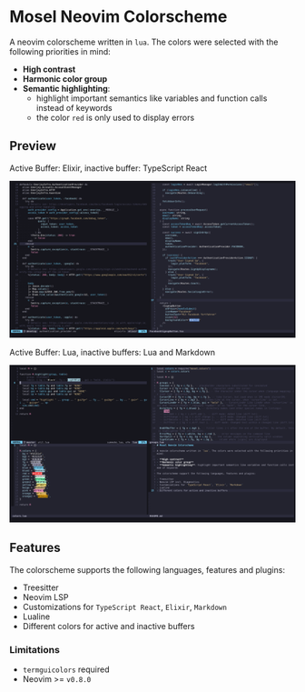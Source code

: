 # Mosel Neovim Colorscheme

A neovim colorscheme written in `lua`. The colors were selected with the following priorities in mind:

- **High contrast**
- **Harmonic color group**
- **Semantic highlighting**:
  - highlight important semantics like variables and function calls instead of keywords
  - the color `red` is only used to display errors

## Preview

Active Buffer: Elixir, inactive buffer: TypeScript React

![Screenshot 1!](shot1.png "Screenshot 1")

Active Buffer: Lua, inactive buffers: Lua and Markdown

![Screenshot 2!](shot2.png "Screenshot 1")

## Features

The colorscheme supports the following languages, features and plugins:

- Treesitter
- Neovim LSP
- Customizations for `TypeScript React`, `Elixir`, `Markdown`
- Lualine
- Different colors for active and inactive buffers

### Limitations

- `termguicolors` required
- Neovim >= `v0.8.0`
